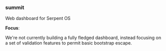 ### summit

Web dashboard for Serpent OS

**Focus**:

We're not currently building a fully fledged dashboard, instead focusing
on a set of validation features to permit basic bootstrap escape.
